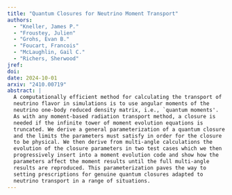 ```yaml
---
title: "Quantum Closures for Neutrino Moment Transport"
authors:
  - "Kneller, James P."
  - "Froustey, Julien"
  - "Grohs, Evan B."
  - "Foucart, Francois"
  - "McLaughlin, Gail C."
  - "Richers, Sherwood"
jref:
doi:
date: 2024-10-01
arxiv: "2410.00719"
abstract: |
  A computationally efficient method for calculating the transport of
  neutrino flavor in simulations is to use angular moments of the
  neutrino one-body reduced density matrix, i.e., `quantum moments'.
  As with any moment-based radiation transport method, a closure is
  needed if the infinite tower of moment evolution equations is
  truncated. We derive a general parameterization of a quantum closure
  and the limits the parameters must satisfy in order for the closure
  to be physical. We then derive from multi-angle calculations the
  evolution of the closure parameters in two test cases which we then
  progressively insert into a moment evolution code and show how the
  parameters affect the moment results until the full multi-angle
  results are reproduced. This parameterization paves the way to
  setting prescriptions for genuine quantum closures adapted to
  neutrino transport in a range of situations.
---
```

